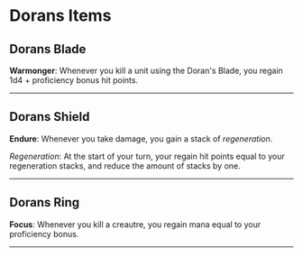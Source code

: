 # Dorans Items

## Dorans Blade

**Warmonger**: Whenever you kill a unit using the Doran's Blade, you regain 1d4 + proficiency bonus hit points.

---

## Dorans Shield

**Endure**: Whenever you take damage, you gain a stack of _regeneration_. 

_Regeneration_: At the start of your turn, your regain hit points equal to your regeneration stacks, and reduce the amount of stacks by one. 

---

## Dorans Ring

**Focus**: Whenever you kill a creautre, you regain mana equal to your proficiency bonus. 

---

